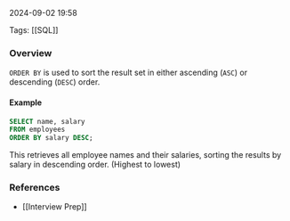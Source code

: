 
2024-09-02 19:58

Tags: [[SQL]]

### Overview
`ORDER BY` is used to sort the result set in either ascending (`ASC`) or descending (`DESC`) order.

#### Example
```sql
SELECT name, salary
FROM employees
ORDER BY salary DESC;
```
This retrieves all employee names and their salaries, sorting the results by salary in descending order. (Highest to lowest)

### References
- [[Interview Prep]]
